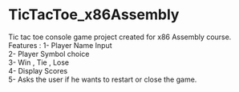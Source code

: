 # TicTacToe_x86Assembly
Tic tac toe console game project created for x86 Assembly course.
Features :
1- Player Name Input  
2- Player Symbol choice  
3- Win , Tie , Lose   
4- Display Scores  
5- Asks the user if he wants to restart or close the game.  
